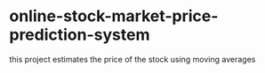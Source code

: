 # online-stock-market-price-prediction-system
this project estimates the price of the stock using moving averages
